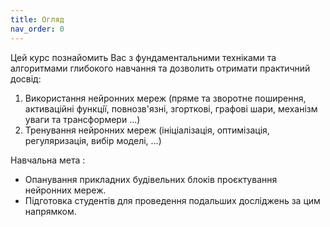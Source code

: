 ```yaml
---
title: Огляд
nav_order: 0
---
```


Цей курс познайомить Вас з фундаментальними техніками та алгоритмами глибокого навчання та дозволить отримати практичний досвiд:

1. Використання нейронних мереж (пряме та зворотне поширення, активацiйнi функцiї, повнозв'язні, згорткові, графові шари, механізм уваги та трансформери ...)
1. Тренування нейронних мереж (iнiцiалiзацiя, оптимiзацiя, регуляризацiя, вибiр моделі, ...)
<!-- 1. Управлiння проєктами (збiр та анотацiя даних, подiл датасету, збiльшення даних) -->


Навчальна мета
: 
- Опанування прикладних будівельних блоків проєктування нейронних мереж.
- Підготовка студентів для проведення подальших досліджень за цим напрямком.

<!-- ```js
// Javascript code with syntax highlighting.
var fun = function lang(l) {
  dateformat.i18n = require('./lang/' + l)
  return true;
}
``` -->
